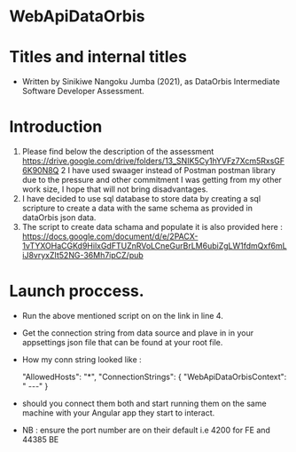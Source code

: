 # WebApiDataOrbis

# Titles and internal titles
 - Written by Sinikiwe Nangoku Jumba (2021), as DataOrbis Intermediate Software Developer Assessment.

# Introduction
 1.  Please find below the description of the assessment https://drive.google.com/drive/folders/13_SNIK5Cy1hYVFz7Xcm5RxsGF6K90N8Q
 2  I have used swaager instead of Postman postman library due to the pressure and other commitment I was getting from my other work size, I hope that will not bring disadvantages.
 3.  I have decided to use sql database to store data by creating a sql scripture to create a data with the same schema as provided in dataOrbis json data.
 4.  The script to create data schama and populate it is also provided here : https://docs.google.com/document/d/e/2PACX-1vTYXOHaCGKd9HilxGdFTUZnRVoLCneGurBrLM6ubiZgLW1fdmQxf6mLiJ8vryxZIt52NG-36Mh7ipCZ/pub 
 
 
 # Launch proccess.
 -  Run the above mentioned script on on the link in line 4.
 -  Get the connection string from data source and plave in in your appsettings json file that can be found at your root file.
   
 - How my conn string looked like : 
 
    "AllowedHosts": "*",
    "ConnectionStrings": {
    "WebApiDataOrbisContext": " ---"
  }
  
 -  should you connect them both and start running them on the same machine with your Angular app they start to interact. 
 -  NB : ensure the port number are on their default i.e 4200 for FE and  44385 BE
